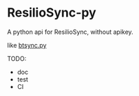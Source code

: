 # ResilioSync-py

A python api for ResilioSync, without apikey.

like [btsync.py](https://github.com/kevinjqiu/btsync.py)


TODO:
* doc
* test
* CI
